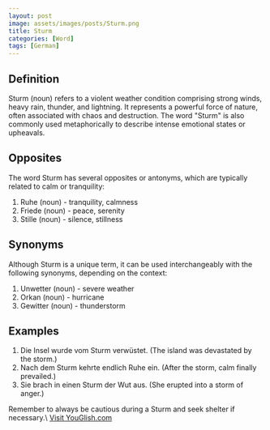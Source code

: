 ```yaml
---
layout: post
image: assets/images/posts/Sturm.png
title: Sturm
categories: [Word]
tags: [German]
---
```

## Definition

Sturm (noun) refers to a violent weather condition comprising strong winds, heavy rain, thunder, and lightning. It represents a powerful force of nature, often associated with chaos and destruction. The word "Sturm" is also commonly used metaphorically to describe intense emotional states or upheavals.

## Opposites

The word Sturm has several opposites or antonyms, which are typically related to calm or tranquility:

1. Ruhe (noun) - tranquility, calmness
2. Friede (noun) - peace, serenity
3. Stille (noun) - silence, stillness

## Synonyms

Although Sturm is a unique term, it can be used interchangeably with the following synonyms, depending on the context:

1. Unwetter (noun) - severe weather
2. Orkan (noun) - hurricane
3. Gewitter (noun) - thunderstorm

## Examples

1. Die Insel wurde vom Sturm verwüstet. (The island was devastated by the storm.)
2. Nach dem Sturm kehrte endlich Ruhe ein. (After the storm, calm finally prevailed.)
3. Sie brach in einen Sturm der Wut aus. (She erupted into a storm of anger.)

Remember to always be cautious during a Sturm and seek shelter if necessary.\ <a id="yg-widget-0" class="youglish-widget" data-query="Sturm" data-lang="german" data-components="8412" data-auto-start="0" data-bkg-color="theme_light" data-title="How%20to%20pronounce%20Sturm%20in%20German"  rel="nofollow" href="https://youglish.com">Visit YouGlish.com</a><script async src="https://youglish.com/public/emb/widget.js" charset="utf-8"></script>